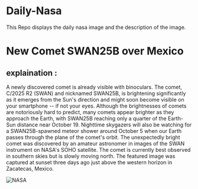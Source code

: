 # Daily-Nasa

This Repo displays the daily nasa image and the description of the image.

<!--NASA-->
# New Comet SWAN25B over Mexico
## explaination :

A newly discovered comet is already visible with binoculars. The comet, C/2025 R2 (SWAN) and nicknamed SWAN25B, is brightening significantly as it emerges from the Sun's direction and might soon become visible on your smartphone -- if not your eyes. Although the brightnesses of comets are notoriously hard to predict, many comets appear brighter as they approach the Earth, with SWAN25B reaching only a quarter of the Earth-Sun distance near October 19.  Nighttime skygazers will also be watching for a SWAN25B-spawned meteor shower around October 5 when our Earth passes through the plane of the comet's orbit. The unexpectedly bright comet was discovered by an amateur astronomer in images of the SWAN instrument on NASA's SOHO satellite.  The comet is currently best observed in southern skies but is slowly moving north.  The featured image was captured at sunset three days ago just above the western horizon in Zacatecas, Mexico.

![NASA](https://apod.nasa.gov/apod/image/2509/Swan25B_Korona_960.jpg)
<!--/NASA-->